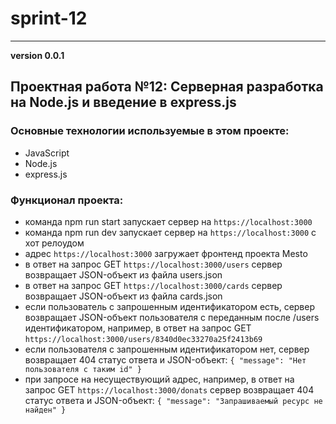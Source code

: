 # sprint-12
______________________
__version 0.0.1__

## Проектная работа №12: Серверная разработка на Node.js и введение в express.js

### Основные технологии используемые в этом проекте:

- JavaScript
- Node.js
- express.js

### Функционал проекта:

- команда npm run start запускает сервер на `https://localhost:3000`
- команда npm run dev запускает сервер на `https://localhost:3000` с хот релоудом
- адрес `https://localhost:3000` загружает фронтенд проекта Mesto
- в ответ на запрос GET `https://localhost:3000/users` сервер возвращает JSON-объект из файла users.json
- в ответ на запрос GET `https://localhost:3000/cards` сервер возвращает JSON-объект из файла cards.json
- если пользователь с запрошенным идентификатором есть, сервер возвращает JSON-объект пользователя с переданным после /users идентификатором, например, в ответ на запрос GET `https://localhost:3000/users/8340d0ec33270a25f2413b69`
- если пользователя с запрошенным идентификатором нет, сервер возвращает 404 статус ответа и JSON-объект: `{ "message": "Нет пользователя с таким id" }`
- при запросе на несуществующий адрес, например, в ответ на запрос GET `https://localhost:3000/donats` сервер возвращает 404 статус ответа и JSON-объект: `{ "message": "Запрашиваемый ресурс не найден" }`
